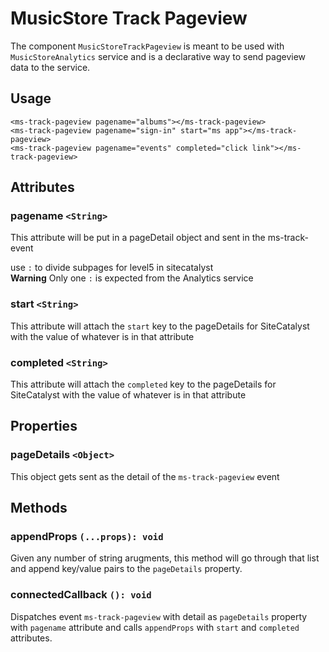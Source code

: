 # MusicStore Track Pageview
The component `MusicStoreTrackPageview` is meant to be used with `MusicStoreAnalytics` service and is a declarative way to send pageview data to the service.

## Usage
```
<ms-track-pageview pagename="albums"></ms-track-pageview>
<ms-track-pageview pagename="sign-in" start="ms app"></ms-track-pageview>
<ms-track-pageview pagename="events" completed="click link"></ms-track-pageview>
```

## Attributes
### pagename `<String>`
This attribute will be put in a pageDetail object and sent in the ms-track-event

use `:` to divide subpages for level5 in sitecatalyst <br>
**Warning** Only one `:` is expected from the Analytics service

### start `<String>`
This attribute will attach the `start` key to the pageDetails for SiteCatalyst with the value of whatever is in that attribute

### completed `<String>`
This attribute will attach the `completed` key to the pageDetails for SiteCatalyst with the value of whatever is in that attribute

## Properties
### pageDetails `<Object>`
This object gets sent as the detail of the `ms-track-pageview` event

## Methods
### appendProps `(...props): void`
Given any number of string arugments, this method will go through that list and append key/value pairs to the `pageDetails` property.

### connectedCallback `(): void`
Dispatches event `ms-track-pageview` with detail as `pageDetails` property with `pagename` attribute and calls `appendProps` with `start` and `completed` attributes.

